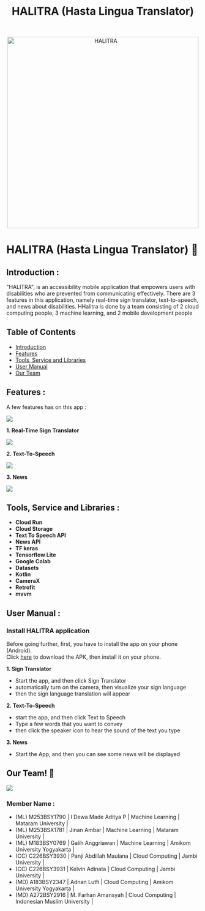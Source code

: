 <h1 align="center"> HALITRA (Hasta Lingua Translator) </h1> <br>
<p align="center">
  <a href="https://github.com/CH2-PS248/CH2-PS248/assets/152416965/964dd865-e3f6-4131-a372-c761a07239a0">
    <img alt="HALITRA" title="HALITRA" src="https://github.com/CH2-PS248/CH2-PS248/assets/152416965/964dd865-e3f6-4131-a372-c761a07239a0" width="500">
  </a>
</p>

# HALITRA (Hasta Lingua Translator) 👋

## <a name="introduction"></a> Introduction :
"HALITRA", is an accessibility mobile application that empowers users with disabilities who are prevented from communicating effectively. There are 3 features in this application, namely real-time sign translator, text-to-speech, and news about disabilities. HHalitra is done by a team consisting of 2 cloud computing people, 3 machine learning, and 2 mobile development people

## Table of Contents

- [Introduction](#introduction)
- [Features](#features)
- [Tools, Service and Libraries](#libraries)
- [User Manual](#user-manual)
- [Our Team](#team)

## <a name="features"></a> Features :
A few features has on this app :

<img src="https://github.com/CH2-PS248/CH2-PS248/assets/152416965/e178098f-7410-4626-b811-f9c34fc6d6f7">

**1. Real-Time Sign Translator** </br>

<img src="https://github.com/CH2-PS248/CH2-PS248/assets/152416965/c16e2e5f-c8ef-44fd-a51b-6c4c2423316d">
  
**2. Text-To-Speech** </br>

<img src="https://github.com/CH2-PS248/CH2-PS248/assets/152416965/2e642346-8119-431d-9a30-326e5932f897">

  
**3. News** </br>

<img src="https://github.com/CH2-PS248/CH2-PS248/assets/152416965/e5b21f35-3195-4bb8-adb0-0f9dea3286bd">


## <a name="libraries"></a> Tools, Service and Libraries :
  - <b>Cloud Run</b>
  - <b>Cloud Storage</b>
  - <b>Text To Speech API</b>
  - <b>News API</b>
  - <b>TF keras</b>
  - <b>Tensorflow Lite</b>
  - <b>Google Colab</b>
  - <b>Datasets</b>
  - <b>Kotlin</b>
  - <b>CameraX</b>
  - <b>Retrofit</b>
  - <b>mvvm</b>

## <a name="user-manual"></a> User Manual :

### Install HALITRA application
Before going further, first, you have to install the app on your phone (Android). <br />
Click [here](https://drive.google.com/file/d/1dyaXPNRx5msiKtOiURt2x7PRtP2GaYLy/view?usp=sharing) to download the APK, then install it on your phone. 

**1. Sign Translator**
- Start the app, and then click Sign Translator
- automatically turn on the camera, then visualize your sign language
- then the sign language translation will appear

**2. Text-To-Speech**
- start the app, and then click Text to Speech
- Type a few words that you want to convey
- then click the speaker icon to hear the sound of the text you type



**3. News**
- Start the App, and then you can see some news will be displayed


## <a name="team"></a> Our Team! 👋

<img src="https://github.com/CH2-PS248/CH2-PS248/assets/152416965/52f4e8dd-0e94-402c-8a49-4feb8c1db2c1)">

### Member Name :

- (ML) M253BSY1790 | I Dewa Made Aditya P | Machine Learning | Mataram University |                             
- (ML) M253BSX1781 | Jinan Ambar | Machine Learning | Mataram University |                             
- (ML) M183BSY0769 | Galih Anggriawan | Machine Learning | Amikom University Yogyakarta |                             
- (CC) C226BSY3930 | Panji Abdillah Maulana | Cloud Computing | Jambi University |                             
- (CC) C226BSY3931 | Kelvin Adinata | Cloud Computing | Jambi University |                             
- (MD) A183BSY2347 | Adnan Lutfi | Cloud Computing | Amikom University Yogyakarta | <br>
- (MD) A272BSY2916 | M. Farhan Amansyah | Cloud Computing | Indonesian Muslim University |
